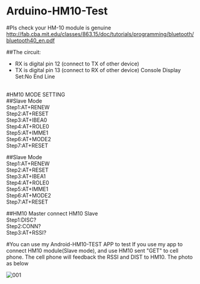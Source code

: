 # Arduino-HM10-Test

#Pls check your HM-10 module is genuine
http://fab.cba.mit.edu/classes/863.15/doc/tutorials/programming/bluetooth/bluetooth40_en.pdf


##The circuit:
 * RX is digital pin 12 (connect to TX of other device)
 * TX is digital pin 13 (connect to RX of other device)
 Console Display Set:No End Line

<br/>
#HM10 MODE SETTING<br/>
##Slave Mode<br/>
Step1:AT+RENEW<br/>
Step2:AT+RESET<br/>
Step3:AT+IBEA0<br/>
Step4:AT+ROLE0<br/>
Step5:AT+IMME1<br/>
Step6:AT+MODE2<br/>
Step7:AT+RESET<br/>

##Slave Mode<br/>
Step1:AT+RENEW<br/>
Step2:AT+RESET<br/>
Step3:AT+IBEA1<br/>
Step4:AT+ROLE0<br/>
Step5:AT+IMME1<br/>
Step6:AT+MODE2<br/>
Step7:AT+RESET<br/>

##HM10 Master connect HM10 Slave<br/>
Step1:DISC?<br/>
Step2:CONN?<br/>
Step3:AT+RSSI?<br/>


#You can use my Android-HM10-TEST APP to test 
If you use my app to connect HM10 module(Slave mode), and use HM10 sent "GET" to cell phone.
The cell phone will feedback the RSSI and DIST to HM10. The photo as below

![001](https://cloud.githubusercontent.com/assets/20264622/20243231/14a319ae-a98a-11e6-9d5a-f7cb98c7265a.png)
